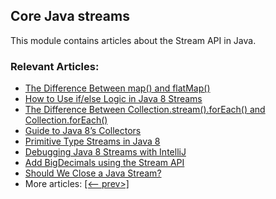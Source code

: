 ## Core Java streams

This module contains articles about the Stream API in Java.

### Relevant Articles: 
- [The Difference Between map() and flatMap()](https://www.baeldung.com/java-difference-map-and-flatmap)
- [How to Use if/else Logic in Java 8 Streams](https://www.baeldung.com/java-8-streams-if-else-logic)
- [The Difference Between Collection.stream().forEach() and Collection.forEach()](https://www.baeldung.com/java-collection-stream-foreach)
- [Guide to Java 8’s Collectors](https://www.baeldung.com/java-8-collectors)
- [Primitive Type Streams in Java 8](https://www.baeldung.com/java-8-primitive-streams)
- [Debugging Java 8 Streams with IntelliJ](https://www.baeldung.com/intellij-debugging-java-streams)
- [Add BigDecimals using the Stream API](https://www.baeldung.com/java-stream-add-bigdecimals)
- [Should We Close a Java Stream?](https://www.baeldung.com/java-stream-close)
- More articles: [[<-- prev>]](/../core-java-streams-2)
